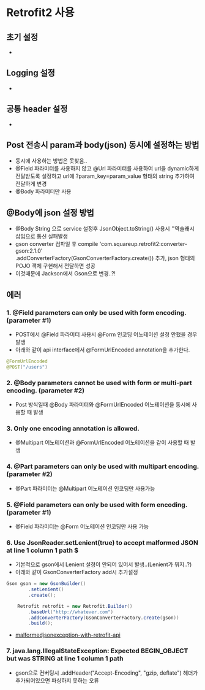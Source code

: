# Retrofit2 사용

## 초기 설정
*

## Logging 설정
*

## 공통 header 설정
*

## Post 전송시 param과 body(json) 동시에 설정하는 방법
* 동시에 사용하는 방법은 못찾음..   
* @Field 파라미터를 사용하지 않고 @Url 파라미터를 사용하여 url을 dynamic하게 전달받도록 설정하고 url에 ?param_key=param_value 형태의 string 추가하여 전달하게 변경  
* @Body 파라미터만 사용


## @Body에 json 설정 방법
* @Body String 으로 service 설정후 JsonObject.toString() 사용시 '\'역슬래시 삽입으로 통신 실패발생
* gson converter 컴파일 후 compile  'com.squareup.retrofit2:converter-gson:2.1.0'   
 .addConverterFactory(GsonConverterFactory.create()) 추가, 
  json 형태의 POJO 객체 구현해서 전달하면 성공
* 이것때문에 Jackson에서 Gson으로 변경..?!



## 에러 

### 1. @Field parameters can only be used with form encoding. (parameter #1)
* POST에서 @Field 파라미터 사용시 @Form 인코딩 어노테이션 설정 안했을 경우 발생
* 아래와 같이 api interface에서 @FormUrlEncoded annotation을 추가한다.
```Java
@FormUrlEncoded
@POST("/users")
```

### 2. @Body parameters cannot be used with form or multi-part encoding. (parameter #2)
* Post 방식일때 @Body 파라미터와 @FormUrlEncoded 어노테이션을 동시에 사용할 때 발생

### 3. Only one encoding annotation is allowed.
* @Multipart 어노테이션과 @FormUrlEncoded 어노테이션을 같이 사용할 때 발생

### 4. @Part parameters can only be used with multipart encoding. (parameter #2)
* @Part 파라미터는 @Multipart 어노테이션 인코딩만 사용가능

### 5. @Field parameters can only be used with form encoding. (parameter #1)
* @Field 파라미터는 @Form 어노테이션 인코딩만 사용 가능

### 6. Use JsonReader.setLenient(true) to accept malformed JSON at line 1 column 1 path $
* 기본적으로 gson에서 Lenient 설정이 안되어 있어서 발생..(Lenient가 뭐지..?) 
* 아래와 같이 GsonConverterFactory add시 추가설정
```JAVA
Gson gson = new GsonBuilder()
        .setLenient()
        .create();

    Retrofit retrofit = new Retrofit.Builder()
        .baseUrl("http://whatever.com")
        .addConverterFactory(GsonConverterFactory.create(gson))
        .build(); 
```
* [malformedjsonexception-with-retrofit-api](http://stackoverflow.com/questions/27485346/malformedjsonexception-with-retrofit-api)

### 7. java.lang.IllegalStateException: Expected BEGIN_OBJECT but was STRING at line 1 column 1 path
* gson으로 컨버팅시 .addHeader("Accept-Encoding", "gzip, deflate") 헤더가 추가되어있으면 파싱하지 못하는 오류